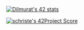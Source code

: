 [![Dilmurat's 42 stats](https://badge42.herokuapp.com/api/stats/schriste)](https://github.com/JaeSeoKim/badge42)

[![schriste's 42Project Score](https://badge42.herokuapp.com/api/project/schriste/get_next_line)](https://github.com/JaeSeoKim/badge42)
